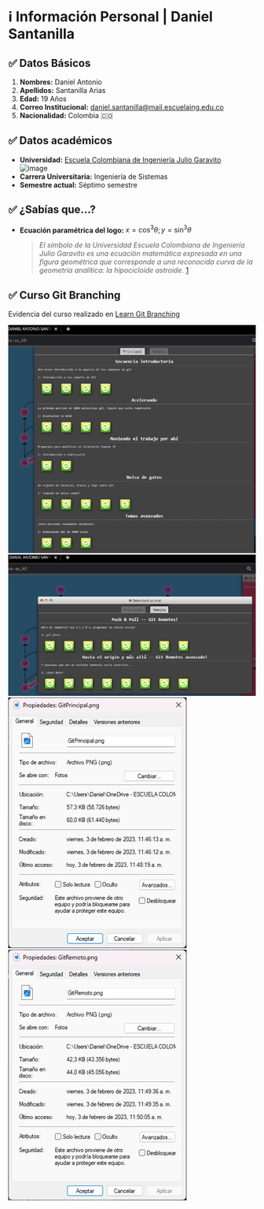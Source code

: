# :information_source: Información Personal | Daniel Santanilla

## :white_check_mark: Datos Básicos

1. **Nombres:** Daniel Antonio
2. **Apellidos:** Santanilla Arias
3. **Edad:** 19 Años
4. **Correo Institucional:** [daniel.santanilla@mail.escuelaing.edu.co](mailto:daniel.santanilla@mail.escuelaing.edu.co)
5. **Nacionalidad:** Colombia :colombia:

## :white_check_mark: Datos académicos

* **Universidad:** [Escuela Colombiana de Ingeniería Julio Garavito](https://www.escuelaing.edu.co/es/)\
    ![image](https://user-images.githubusercontent.com/99996670/215300944-b45011ca-4af1-4868-90a8-c7e64f592406.png)
* **Carrera Universitaria:** Ingeniería de Sistemas
* **Semestre actual:** Séptimo semestre

## :white_check_mark: ¿Sabías que...?

* **Ecuación paramétrica del logo:**
    $x = \cos^3\theta;y=\sin^3\theta$
    > _El símbolo de la Universidad Escuela Colombiana de Ingeniería Julio Garavito es una ecuación matemática expresada en una figura geométrica que corresponde a una reconocida curva de la geometría analítica: la hipocicloide astroide._ [1][1]

## :white_check_mark: Curso Git Branching

Evidencia del curso realizado en [Learn Git Branching](https://learngitbranching.js.org/?locale=es_AR)

![GitPrincipal](../Images/GitPrincipal.png)\
![GitRemote](../Images/GitRemoto.png)\
![PropietiesPrincipal](../Images/PropietiesGitPrincipal.png)\
![PropietiesRemote](../Images/PropietiesGitRemoto.png)

[1]:https://www.escuelaing.edu.co/es/la-escuela/simbolos-institucionales-de-la-escuela-colombiana-de-ingenieria-julio-garavito/ "Simbolo Institucional"
